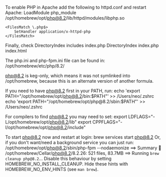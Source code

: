 To enable PHP in Apache add the following to httpd.conf and restart Apache:
    LoadModule php_module /opt/homebrew/opt/php@8.2/lib/httpd/modules/libphp.so

    <FilesMatch \.php$>
        SetHandler application/x-httpd-php
    </FilesMatch>

Finally, check DirectoryIndex includes index.php
    DirectoryIndex index.php index.html

The php.ini and php-fpm.ini file can be found in:
    /opt/homebrew/etc/php/8.2/

php@8.2 is keg-only, which means it was not symlinked into /opt/homebrew,
because this is an alternate version of another formula.

If you need to have php@8.2 first in your PATH, run:
  echo 'export PATH="/opt/homebrew/opt/php@8.2/bin:$PATH"' >> /Users/neo/.zshrc
  echo 'export PATH="/opt/homebrew/opt/php@8.2/sbin:$PATH"' >> /Users/neo/.zshrc

For compilers to find php@8.2 you may need to set:
  export LDFLAGS="-L/opt/homebrew/opt/php@8.2/lib"
  export CPPFLAGS="-I/opt/homebrew/opt/php@8.2/include"

To start php@8.2 now and restart at login:
  brew services start php@8.2
Or, if you don't want/need a background service you can just run:
  /opt/homebrew/opt/php@8.2/sbin/php-fpm --nodaemonize
==> Summary
🍺  /opt/homebrew/Cellar/php@8.2/8.2.26: 521 files, 83.7MB
==> Running `brew cleanup php@8.2`...
Disable this behaviour by setting HOMEBREW_NO_INSTALL_CLEANUP.
Hide these hints with HOMEBREW_NO_ENV_HINTS (see `man brew`).
